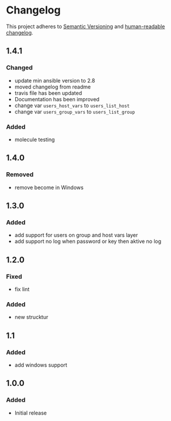 # Changelog

This project adheres to [Semantic Versioning](https://semver.org/spec/v2.0.0.html)
and [human-readable changelog](https://keepachangelog.com/en/1.0.0/).

## 1.4.1

### Changed

- update min ansible version to 2.8
- moved changelog from readme
- travis file has been updated
- Documentation has been improved
- change var `users_host_vars` to `users_list_host`
- change var `users_group_vars` to `users_list_group`

### Added

- molecule testing

## 1.4.0

### Removed

- remove become in Windows

## 1.3.0

### Added

- add support for users on group and host vars layer
- add support no log when password or key then aktive no log

## 1.2.0

### Fixed

- fix lint

### Added

- new strucktur

## 1.1

### Added

- add windows support

## 1.0.0

### Added

- Initial release
